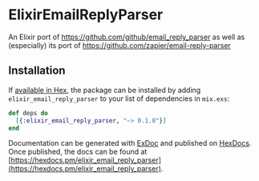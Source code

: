 # ElixirEmailReplyParser

An Elixir port of https://github.com/github/email_reply_parser
as well as (especially) its port  of https://github.com/zapier/email-reply-parser

## Installation

If [available in Hex](https://hex.pm/docs/publish), the package can be installed
by adding `elixir_email_reply_parser` to your list of dependencies in `mix.exs`:

```elixir
def deps do
  [{:elixir_email_reply_parser, "~> 0.1.0"}]
end
```

Documentation can be generated with [ExDoc](https://github.com/elixir-lang/ex_doc)
and published on [HexDocs](https://hexdocs.pm). Once published, the docs can
be found at [https://hexdocs.pm/elixir_email_reply_parser](https://hexdocs.pm/elixir_email_reply_parser).
